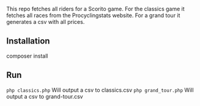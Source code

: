 This repo fetches all riders for a Scorito game. For the classics game it fetches all races from the Procyclingstats website. For a grand tour it generates a csv with all prices.

## Installation
composer install

## Run
`php classics.php`
Will output a csv to classics.csv
`php grand_tour.php`
Will output a csv to grand-tour.csv